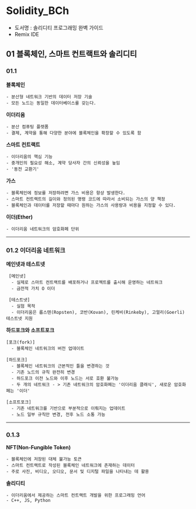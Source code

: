 # Solidity_BCh

- 도서명 : 솔리디티 프로그래밍 완벽 가이드
- Remix IDE
  
## 01 블록체인, 스마트 컨트랙트와 솔리디티

### 01.1

  **블록체인**
  
    - 분산형 네트워크 기반의 데이터 저장 기술
    - 모든 노드는 동일한 데이터베이스를 갖는다.
  
  **이더리움**
  
    - 분산 컴퓨팅 플렛폼
    - 결제, 계약을 통해 다양한 분야에 블록체인을 확장할 수 있도록 함
  
  **스마트 컨트랙트**
  
    - 이더리움의 핵심 기능
    - 중개인의 필요성 해소, 계약 당사자 간의 신뢰성을 높임
    - '동전 교환기'
  
  **가스**
  
    - 블록체인에 정보를 저장하려면 가스 비용은 항상 발생한다.
    - 스마트 컨트랙트의 길이와 정의된 명령 코드에 따라서 소비되는 가스의 양 책정
    - 블록체인과 데이터를 저장할 때마다 원하는 가스의 사용량과 비용을 지정할 수 있다.
  
  **이더(Ether)**
  
    - 이더리움 네트워크의 암호화페 단위

---

### 01.2 이더리움 네트워크

  **메인넷과 테스트넷**
  
     [메인넷]
      - 실제로 스마트 컨트랙트를 배포하거나 프로젝트를 출시해 운영하는 네트워크
      - 금전적 가치 O 이더
  
     [테스트넷]
      - 실험 목적
      - 이더리움은 롭스텐(Ropsten), 코반(Kovan), 린케비(Rinkeby), 고얼리(Goerli) 테스트넷 지원
  
  **하드포크와 소프트포크**

    [포크(fork)]
      - 블록체인 네트워크의 버전 업데이트

    [하드포크]
      - 블록체인 네트워크의 근본적인 틀을 변경하는 것
      - 기존 노드의 규칙 완전히 변경
      - 하드포크 이전 노드와 이후 노드는 서로 호환 불가능
      - 두 개의 네트워크 - > 기존 네트워크의 암호화페는 '이더리움 클래식', 새로운 암호화페는 '이더'

    [소프트포크]
      - 기존 네트워크를 기반으로 부분적으로 이뤄지는 업데이트
      - 노드 일부 규칙만 변경, 전후 노드 소통 가능
      
  ---

### 0.1.3

  **NFT(Non-Fungible Token)**

    - 블록체인에 저장된 대체 불가능 토큰
    - 스마트 컨트랙트로 작성된 블록체인 네트워크에 존재하는 데이터
    - 주로 사진, 비디오, 오디오, 문서 및 디지털 파일을 나타내는 데 활용

  **솔리디티**
  
    - 이더리움에서 제공하는 스마트 컨트랙트 개발을 위한 프로그래밍 언어
    - C++, JS, Python
  
